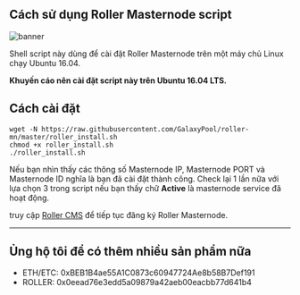 ## Cách sử dụng Roller Masternode script

![banner](https://raw.githubusercontent.com/GalaxyPool/roller-mn/master/image/banner.png)

Shell script này dùng để cài đặt Roller Masternode trên một máy chủ Linux chạy Ubuntu 16.04.

**Khuyến cáo nên cài đặt script này trên Ubuntu 16.04 LTS.**

## Cách cài đặt

```
wget -N https://raw.githubusercontent.com/GalaxyPool/roller-mn/master/roller_install.sh
chmod +x roller_install.sh
./roller_install.sh
```
Nếu bạn nhìn thấy các thông số Masternode IP, Masternode PORT và Masternode ID nghĩa là bạn đã cài đặt thành công.
Check lại 1 lần nữa với lựa chọn 3 trong script nếu bạn thấy chữ **Active** là masternode service đã hoạt động.

truy cập [Roller CMS](http://wallet.roller.today) để tiếp tục đăng ký Roller Masternode.

----------------------------------------

## Ủng hộ tôi để có thêm nhiều sản phẩm nữa

  * ETH/ETC: 0xBEB1B4ae55A1C0873c60947724Ae8b58B7Def191
  * ROLLER: 0x0eead76e3edd5a09879a42aeb00eacbb77d641b4
